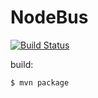 NodeBus
=======

[![Build Status](https://travis-ci.org/Mr-TI/JVariant.svg?branch=master)](https://travis-ci.org/Mr-TI/JVariant)

build:
```bash
$ mvn package
```
